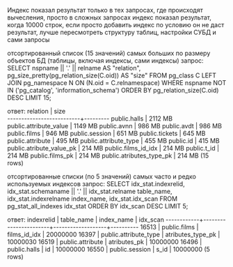 Индекс показал результат только в тех запросах, где происходят вычесления, просто в сложных запросах индекс показал результат, когда 10000 строк, 
если просто добавить индекс по условию он не даст результат, лучше пересмотреть структуру таблиц, настройки СУБД и сами запросы

отсортированный список (15 значений) самых больших по размеру объектов БД (таблицы, включая индексы, сами индексы)
запрос:
SELECT nspname || '.' || relname AS "relation",
pg_size_pretty(pg_relation_size(C.oid)) AS "size"
FROM pg_class C
LEFT JOIN pg_namespace N ON (N.oid = C.relnamespace)
WHERE nspname NOT IN ('pg_catalog', 'information_schema')
ORDER BY pg_relation_size(C.oid) DESC
LIMIT 15;

ответ:
relation         |  size   
--------------------------+---------
public.halls             | 2112 MB
public.attribute_value   | 1149 MB
public.avnn              | 986 MB
public.avdt              | 986 MB
public.films             | 946 MB
public.session           | 651 MB
public.tickets           | 645 MB
public.attribute         | 495 MB
public.attribute_type    | 455 MB
public.id                | 415 MB
public.atribute_value_pk | 214 MB
public.films_id_idx      | 214 MB
public.t_id              | 214 MB
public.films_pk          | 214 MB
public.atributes_type_pk | 214 MB
(15 rows)

отсортированные списки (по 5 значений) самых часто и редко используемых индексов
запрос:
SELECT
idx_stat.indexrelid,
idx_stat.schemaname || '.' || idx_stat.relname table_name,
idx_stat.indexrelname index_name,
idx_stat.idx_scan
FROM pg_stat_all_indexes idx_stat
ORDER BY idx_scan DESC
LIMIT 5;

ответ:
indexrelid |      table_name       |    index_name     | idx_scan
------------+-----------------------+-------------------+----------
16513 | public.films          | films_id_idx      | 20000000
16397 | public.attribute_type | atributes_type_pk | 10000030
16519 | public.attribute      | atributes_pk      | 10000000
16496 | public.halls          | id                | 10000000
16550 | public.session        | s_id              | 10000000
(5 rows)
